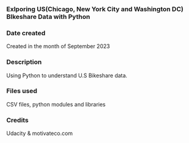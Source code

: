 
### Exlporing US(Chicago, New York City and Washington DC) BIkeshare Data with Python


### Date created
Created in the month of September 2023


### Description
Using Python to understand U.S Bikeshare data.

### Files used
CSV files, python modules and libraries

### Credits
Udacity & motivateco.com






